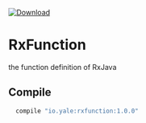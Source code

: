 [ ![Download](https://api.bintray.com/packages/yalezheng/maven/RxFunction/images/download.svg) ](https://bintray.com/yalezheng/maven/RxFunction/_latestVersion)

# RxFunction

the function definition of RxJava

## Compile

```gradle
  compile "io.yale:rxfunction:1.0.0"
```
